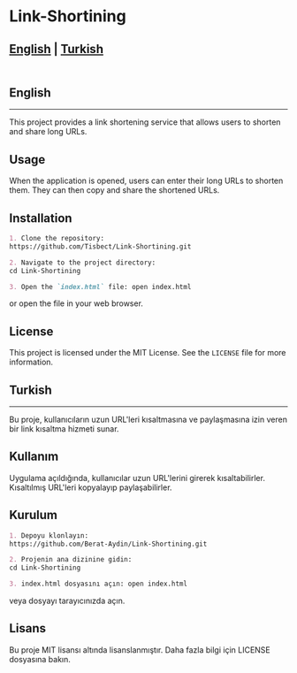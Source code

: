 # Link-Shortining
## <a href="#english">English</a> | <a href=#turkish>Turkish</a><br><br>

<h2 id="english">English</h2><hr>
This project provides a link shortening service that allows users to shorten and share long URLs.

## Usage

When the application is opened, users can enter their long URLs to shorten them. They can then copy and share the shortened URLs.

## Installation

```markdown
1. Clone the repository:
https://github.com/Tisbect/Link-Shortining.git
```

```markdown
2. Navigate to the project directory:
cd Link-Shortining
```

```markdown
3. Open the `index.html` file: open index.html
```


or open the file in your web browser.

## License

This project is licensed under the MIT License. See the `LICENSE` file for more information.

<h2 id="turkish">Turkish</h2><hr>

Bu proje, kullanıcıların uzun URL'leri kısaltmasına ve paylaşmasına izin veren bir link kısaltma hizmeti sunar.

## Kullanım

Uygulama açıldığında, kullanıcılar uzun URL'lerini girerek kısaltabilirler. Kısaltılmış URL'leri kopyalayıp paylaşabilirler.

## Kurulum

```markdown
1. Depoyu klonlayın:
https://github.com/Berat-Aydin/Link-Shortining.git
```

```markdown
2. Projenin ana dizinine gidin:
cd Link-Shortining
```

```markdown
3. index.html dosyasını açın: open index.html
```

veya dosyayı tarayıcınızda açın.

## Lisans

Bu proje MIT lisansı altında lisanslanmıştır. Daha fazla bilgi için LICENSE dosyasına bakın.
